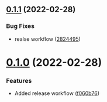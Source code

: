 ## [0.1.1](https://github.com/Greazi-Times/Discord_Bot_Foundation/compare/v0.1.0...v0.1.1) (2022-02-28)


### Bug Fixes

* realse workflow ([2824495](https://github.com/Greazi-Times/Discord_Bot_Foundation/commit/2824495a1bcee51f353e48f7dd8ec70cec62c9bb))



# [0.1.0](https://github.com/Greazi-Times/Discord_Bot_Foundation/compare/f060b765a60d294673cd3d4a089276dda427ebb4...v0.1.0) (2022-02-28)


### Features

* Added release workflow ([f060b76](https://github.com/Greazi-Times/Discord_Bot_Foundation/commit/f060b765a60d294673cd3d4a089276dda427ebb4))



